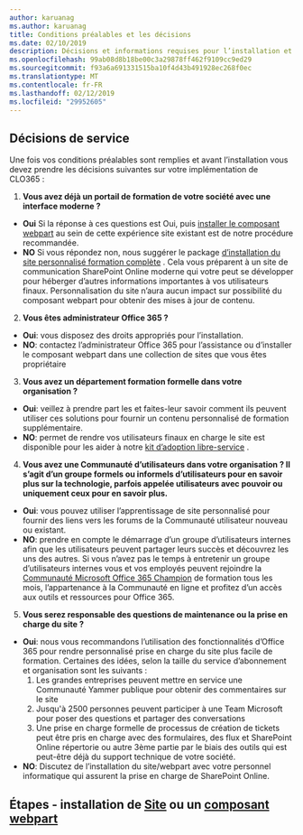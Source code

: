 ```yaml
---
author: karuanag
ms.author: karuanag
title: Conditions préalables et les décisions
ms.date: 02/10/2019
description: Décisions et informations requises pour l’installation et de formation personnalisé
ms.openlocfilehash: 99ab08d8b18be00c3a29878ff462f9109cc9ed29
ms.sourcegitcommit: f93a6a691331515ba10f4d43b491928ec268f0ec
ms.translationtype: MT
ms.contentlocale: fr-FR
ms.lasthandoff: 02/12/2019
ms.locfileid: "29952605"
---
```

## <a name="service-decisions"></a>Décisions de service

Une fois vos conditions préalables sont remplies et avant l’installation vous devez prendre les décisions suivantes sur votre implémentation de CLO365 :

1. **Vous avez déjà un portail de formation de votre société avec une interface moderne ?**

- **Oui** Si la réponse à ces questions est Oui, puis [installer le composant webpart](installwebpart.md) au sein de cette expérience site existant est de notre procédure recommandée.
- **NO** Si vous répondez non, nous suggérer le package [d’installation du site personnalisé formation complète](installsitepackage.md) .  Cela vous préparent à un site de communication SharePoint Online moderne qui votre peut se développer pour héberger d’autres informations importantes à vos utilisateurs finaux.  Personnalisation du site n’aura aucun impact sur possibilité du composant webpart pour obtenir des mises à jour de contenu. 

2. **Vous êtes administrateur Office 365 ?**

- **Oui**: vous disposez des droits appropriés pour l’installation.
- **NO**: contactez l’administrateur Office 365 pour l’assistance ou d’installer le composant webpart dans une collection de sites que vous êtes propriétaire

3. **Vous avez un département formation formelle dans votre organisation ?**

- **Oui**: veillez à prendre part les et faites-leur savoir comment ils peuvent utiliser ces solutions pour fournir un contenu personnalisé de formation supplémentaire.
- **NO**: permet de rendre vos utilisateurs finaux en charge le site est disponible pour les aider à notre [kit d’adoption libre-service](driveadoption.md) .

4. **Vous avez une Communauté d’utilisateurs dans votre organisation ?  Il s’agit d’un groupe formels ou informels d’utilisateurs pour en savoir plus sur la technologie, parfois appelée utilisateurs avec pouvoir ou uniquement ceux pour en savoir plus.**

- **Oui**: vous pouvez utiliser l’apprentissage de site personnalisé pour fournir des liens vers les forums de la Communauté utilisateur nouveau ou existant.
- **NO**: prendre en compte le démarrage d’un groupe d’utilisateurs internes afin que les utilisateurs peuvent partager leurs succès et découvrez les uns des autres.  Si vous n’avez pas le temps à entretenir un groupe d’utilisateurs internes vous et vos employés peuvent rejoindre la [Communauté Microsoft Office 365 Champion](https://aka.ms/O365Champions) de formation tous les mois, l’appartenance à la Communauté en ligne et profitez d’un accès aux outils et ressources pour Office 365.

5.  **Vous serez responsable des questions de maintenance ou la prise en charge du site ?**

- **Oui**: nous vous recommandons l’utilisation des fonctionnalités d’Office 365 pour rendre personnalisé prise en charge du site plus facile de formation.  Certaines des idées, selon la taille du service d’abonnement et organisation sont les suivants :
    1. Les grandes entreprises peuvent mettre en service une Communauté Yammer publique pour obtenir des commentaires sur le site
    2. Jusqu'à 2500 personnes peuvent participer à une Team Microsoft pour poser des questions et partager des conversations
    3. Une prise en charge formelle de processus de création de tickets peut être pris en charge avec des formulaires, des flux et SharePoint Online répertorie ou autre 3ème partie par le biais des outils qui est peut-être déjà du support technique de votre société. 
- **NO**: Discutez de l’installation du site/webpart avec votre personnel informatique qui assurent la prise en charge de SharePoint Online.  

## <a name="next-steps---siteinstallsitepackagemd-or-webpartinstallwebpartmd-installation"></a>Étapes - installation de [Site](installsitepackage.md) ou un [composant webpart](installwebpart.md)
